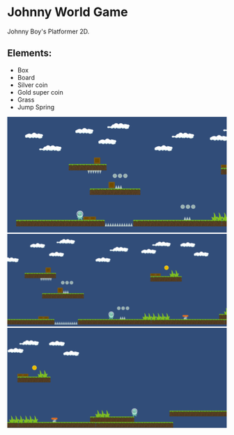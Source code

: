 # Johnny World Game

Johnny Boy's Platformer 2D.

## Elements:
 - Box
 - Board
 - Silver coin
 - Gold super coin
 - Grass
 - Jump Spring

<img src="https://raw.githubusercontent.com/thiagoh/johnny-world/master/Assets/specs/shot1.PNG" />

<img src="https://raw.githubusercontent.com/thiagoh/johnny-world/master/Assets/specs/shot2.PNG" />

<img src="https://raw.githubusercontent.com/thiagoh/johnny-world/master/Assets/specs/shot3.PNG" />


